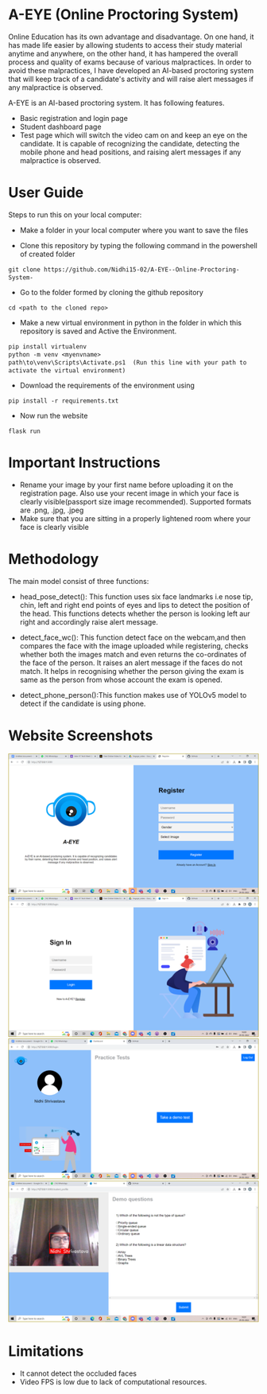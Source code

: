 # A-EYE (Online Proctoring System)
Online Education has its own advantage and disadvantage. On one hand, it has made life easier by allowing students to access their study material anytime and anywhere, on the other hand, it has hampered the overall process and quality of exams because of various malpractices. In order to avoid these malpractices, I have developed an AI-based proctoring system that will keep track of a candidate's activity and will raise alert messages if any malpractice is observed.

A-EYE is an AI-based proctoring system. It has following features.
- Basic registration and login page
- Student dashboard page
- Test page which will switch the video cam on and keep an eye on the candidate. It is capable of recognizing the candidate, detecting  the mobile phone and head positions, and raising alert messages if any malpractice is observed.

# User Guide
Steps to run this on your local computer:

- Make a folder in your local computer where you want to save the files

- Clone this repository by typing the following command in the powershell of created folder
```
git clone https://github.com/Nidhi15-02/A-EYE--Online-Proctoring-System-
```
- Go to the folder formed by cloning the github repository
```
cd <path to the cloned repo>
```
- Make a new virtual environment in python in the folder in which this repository is saved and Active the Environment.
```
pip install virtualenv
python -m venv <myenvname> 
path\to\venv\Scripts\Activate.ps1  (Run this line with your path to activate the virtual environment)
```
- Download the requirements of the environment using
```
pip install -r requirements.txt
```
- Now run the website
```
flask run
```

# Important Instructions
- Rename your image by your first name before uploading it on the registration page. Also use your recent image in which your face is clearly visible(passport size image recommended). Supported formats are .png, .jpg, .jpeg
- Make sure that you are sitting in a properly lightened room where your face is clearly visible

# Methodology
The main model consist of three functions:

- head_pose_detect(): This function uses six face landmarks i.e nose tip, chin, left and right end points of eyes and lips to detect the position of the head. This functions detects whether the person is looking left aur right and accordingly raise alert message.

- detect_face_wc(): This function detect face on the webcam,and then compares the face with the image uploaded while registering, checks whether both the images match and even returns the co-ordinates of the face of the person. It raises an alert message if the faces do not match. It helps in recognising whether the person giving the exam is same as the person from whose account the exam is opened.

- detect_phone_person():This function makes use of YOLOv5 model to detect if the candidate is using phone.

# Website Screenshots
![Register Page](https://github.com/Nidhi15-02/A-EYE--Online-Proctoring-System-/blob/main/Register_page.png?raw=true)
![Login Page](https://github.com/Nidhi15-02/A-EYE--Online-Proctoring-System-/blob/main/Login_page.png?raw=true)
![Dashboard Page](https://github.com/Nidhi15-02/A-EYE--Online-Proctoring-System-/blob/main/Dashboard_page.png?raw=true)
![test Page](https://github.com/Nidhi15-02/A-EYE--Online-Proctoring-System-/blob/main/test_page.png?raw=true)

# Limitations
- It cannot detect the occluded faces
- Video FPS is low due to lack of computational resources.

